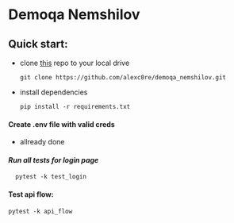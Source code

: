 # Demoqa Nemshilov

## Quick start:

* clone [this](https://github.com/alexc0re/demoqa_nemshilov.git) repo to your local drive

  ```
  git clone https://github.com/alexc0re/demoqa_nemshilov.git
  ```
* install dependencies

  ```
  pip install -r requirements.txt
  ```
#### Create .env file with valid creds
- allready done 


#### *Run all tests for login page*

  ```
    pytest -k test_login
  ```
#### Test api flow:

  ```
  pytest -k api_flow
  ```